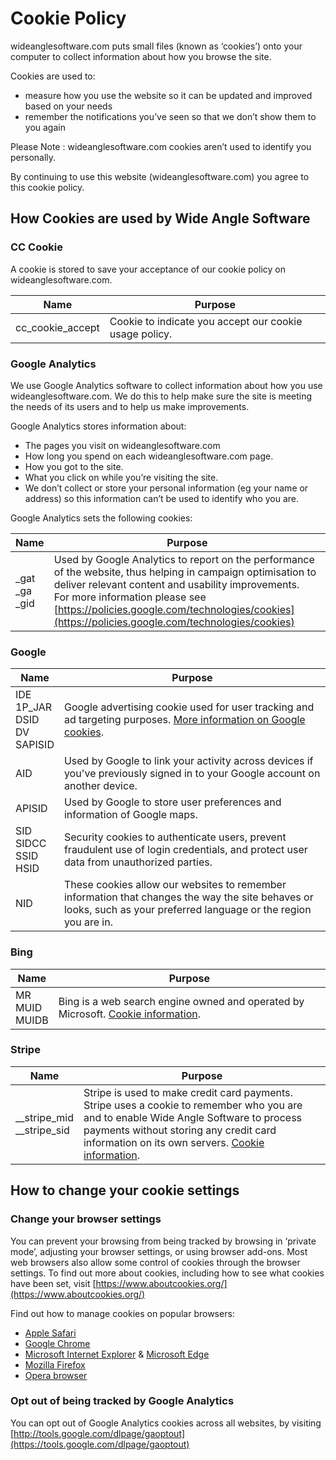   

Cookie Policy
=============

wideanglesoftware.com puts small files (known as ‘cookies’) onto your computer to collect information about how you browse the site.

Cookies are used to:

* measure how you use the website so it can be updated and improved based on your needs
* remember the notifications you’ve seen so that we don’t show them to you again  
    

  

Please Note : wideanglesoftware.com cookies aren’t used to identify you personally.

By continuing to use this website (wideanglesoftware.com) you agree to this cookie policy.

How Cookies are used by Wide Angle Software
-------------------------------------------

### CC Cookie

A cookie is stored to save your acceptance of our cookie policy on wideanglesoftware.com.

| Name | Purpose |
| --- | --- |
| cc\_cookie\_accept | Cookie to indicate you accept our cookie usage policy. |

### Google Analytics

We use Google Analytics software to collect information about how you use wideanglesoftware.com. We do this to help make sure the site is meeting the needs of its users and to help us make improvements.

Google Analytics stores information about:

* The pages you visit on wideanglesoftware.com
* How long you spend on each wideanglesoftware.com page.
* How you got to the site.
* What you click on while you’re visiting the site.
* We don’t collect or store your personal information (eg your name or address) so this information can’t be used to identify who you are.

Google Analytics sets the following cookies:

| Name | Purpose |
| --- | --- |
| \_gat  <br>\_ga  <br>\_gid | Used by Google Analytics to report on the performance of the website, thus helping in campaign optimisation to deliver relevant content and usability improvements.  <br>For more information please see [https://policies.google.com/technologies/cookies](https://policies.google.com/technologies/cookies) |

### Google

| Name | Purpose |
| --- | --- |
| IDE  <br>1P\_JAR  <br>DSID  <br>DV  <br>SAPISID | Google advertising cookie used for user tracking and ad targeting purposes. [More information on Google cookies](https://policies.google.com/technologies/types?hl=en). |
| AID | Used by Google to link your activity across devices if you've previously signed in to your Google account on another device. |
| APISID | Used by Google to store user preferences and information of Google maps. |
| SID  <br>SIDCC  <br>SSID  <br>HSID | Security cookies to authenticate users, prevent fraudulent use of login credentials, and protect user data from unauthorized parties. |
| NID | These cookies allow our websites to remember information that changes the way the site behaves or looks, such as your preferred language or the region you are in. |

### Bing

| Name | Purpose |
| --- | --- |
| MR  <br>MUID  <br>MUIDB | Bing is a web search engine owned and operated by Microsoft. [Cookie information](https://privacy.microsoft.com/en-gb/privacystatement). |

### Stripe

| Name | Purpose |
| --- | --- |
| \_\_stripe\_mid  <br>\_\_stripe\_sid | Stripe is used to make credit card payments. Stripe uses a cookie to remember who you are and to enable Wide Angle Software to process payments without storing any credit card information on its own servers. [Cookie information](https://stripe.com/cookies-policy/legal). |

How to change your cookie settings
----------------------------------

### Change your browser settings

You can prevent your browsing from being tracked by browsing in ‘private mode’, adjusting your browser settings, or using browser add-ons. Most web browsers also allow some control of cookies through the browser settings. To find out more about cookies, including how to see what cookies have been set, visit [https://www.aboutcookies.org/](https://www.aboutcookies.org/)

Find out how to manage cookies on popular browsers:

* [Apple Safari](https://support.apple.com/en-us/guide/safari/sfri11471/mac)
* [Google Chrome](https://support.google.com/chrome/answer/95647?hl=en&co=GENIE.Platform%3DDesktop&oco=1)
* [Microsoft Internet Explorer](https://support.microsoft.com/en-gb/help/17442/windows-internet-explorer-delete-manage-cookies) & [Microsoft Edge](https://support.microsoft.com/en-us/help/4468242/microsoft-edge-browsing-data-and-privacy-microsoft-privacy)
* [Mozilla Firefox](https://support.mozilla.org/en-US/kb/enable-and-disable-cookies-website-preferences)
* [Opera browser](https://blogs.opera.com/news/2015/08/how-to-manage-cookies-in-opera/)

### Opt out of being tracked by Google Analytics

You can opt out of Google Analytics cookies across all websites, by visiting [http://tools.google.com/dlpage/gaoptout](https://tools.google.com/dlpage/gaoptout)